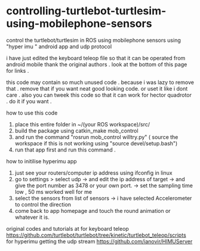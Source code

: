 # controlling-turtlebot-turtlesim-using-mobilephone-sensors
control the turtlebot/turtlesim in ROS using mobilephone sensors using "hyper imu " android app and udp protocol

i have just edited the keyboard teleop file so that it can be operated from android mobile
thank the original authors . look at the bottom of this page for links .

this code may contain so much unused code . because i was lazy to remove that . remove that if you want neat good looking code.
or uset it like i dont care .
also you can tweek this code so that it can work for hector quadrotor . do it if you want . 

how to use this code
1. place this entire folder in ~/(your ROS workspace)/src/
2. build the package using catkin_make mob_control
3. and run the command "rosrun mob_control willtry.py"  ( source the workspace if this is not working using "source devel/setup.bash")
4. run that app first and run this command .

how to initilise hyperimu app
1. just see your routers/computer ip address using ifconfig in linux
2. go to settings > select udp 
 -> and edit the ip address of target
 -> and give the port number as 3478 or your own port.
 -> set the sampling time low , 50 ms worked well for me
3. select the sensors from list of sensors
 -> i have selected Accelerometer to control the direction
4. come back to app homepage and touch the round animation or whatever it is.

original codes and tutorials at  for keyboard teleop https://github.com/turtlebot/turtlebot/tree/kinetic/turtlebot_teleop/scripts 
 for hyperimu getting the udp stream https://github.com/ianovir/HIMUServer

